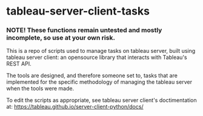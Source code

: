 # tableau-server-client-tasks

### NOTE! These functions remain untested and mostly incomplete, so use at your own risk.

This is a repo of scripts used to manage tasks on tableau server, built using tableau server client: an opensource library that interacts with Tableau's REST API.

The tools are designed, and therefore someone set to, tasks that are implemented for the specific methodology of managing the tableau server when the tools were made.

To edit the scripts as appropriate, see tableau server client's doctimentation at: https://tableau.github.io/server-client-python/docs/
